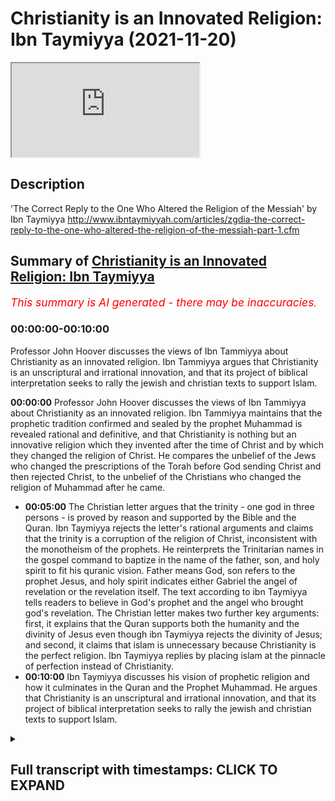 # Christianity is an Innovated Religion: Ibn Taymiyya (2021-11-20)

<iframe loading='lazy' allow='autoplay' src='https://www.youtube.com/embed/Fe4vcLOpzds'></iframe>

## Description

'The Correct Reply to the One Who Altered the Religion of the Messiah' by Ibn Taymiyya http://www.ibntaymiyyah.com/articles/zgdia-the-correct-reply-to-the-one-who-altered-the-religion-of-the-messiah-part-1.cfm

## Summary of [Christianity is an Innovated Religion: Ibn Taymiyya](https://www.youtube.com/watch?v=Fe4vcLOpzds)


*<span style="color:red; font-size:125%">This summary is AI generated - there may be inaccuracies</span>. [](/)*

### <a onclick="modifyYTiframeseektime('0')">00:00:00-00:10:00</a>

 Professor John Hoover discusses the views of Ibn Tammiyya about Christianity as an innovated religion. Ibn Tammiyya argues that Christianity is an unscriptural and irrational innovation, and that its project of biblical interpretation seeks to rally the jewish and christian texts to support Islam.

**<a onclick="modifyYTiframeseektime('0')">00:00:00</a>**  Professor John Hoover discusses the views of Ibn Tammiyya about Christianity as an innovated religion. Ibn Tammiyya maintains that the prophetic tradition confirmed and sealed by the prophet Muhammad is revealed rational and definitive, and that Christianity is nothing but an innovative religion which they invented after the time of Christ and by which they changed the religion of Christ. He compares the unbelief of the Jews who changed the prescriptions of the Torah before God sending Christ and then rejected Christ, to the unbelief of the Christians who changed the religion of Muhammad after he came.
* **<a onclick="modifyYTiframeseektime('300')">00:05:00</a>** The Christian letter argues that the trinity - one god in three persons - is proved by reason and supported by the Bible and the Quran. Ibn Taymiyya rejects the letter's rational arguments and claims that the trinity is a corruption of the religion of Christ, inconsistent with the monotheism of the prophets. He reinterprets the Trinitarian names in the gospel command to baptize in the name of the father, son, and holy spirit to fit his quranic vision. Father means God, son refers to the prophet Jesus, and holy spirit indicates either Gabriel the angel of revelation or the revelation itself. The text according to ibn Taymiyya tells readers to believe in God's prophet and the angel who brought god's revelation. The Christian letter makes two further key arguments: first, it explains that the Quran supports both the humanity and the divinity of Jesus even though ibn Taymiyya rejects the divinity of Jesus; and second, it claims that islam is unnecessary because Christianity is the perfect religion. Ibn Taymiyya replies by placing islam at the pinnacle of perfection instead of Christianity.
* **<a onclick="modifyYTiframeseektime('600')">00:10:00</a>**  Ibn Taymiyya discusses his vision of prophetic religion and how it culminates in the Quran and the Prophet Muhammad. He argues that Christianity is an unscriptural and irrational innovation, and that its project of biblical interpretation seeks to rally the jewish and christian texts to support Islam.

<details><summary><h2>Full transcript with timestamps: CLICK TO EXPAND</h2></summary>

<a onclick="modifyYTiframeseektime('0')">0:00:00</a> ibn tamir was one of the most prominent  
<a onclick="modifyYTiframeseektime('3')">0:00:03</a> and controversial scholars of medieval  
<a onclick="modifyYTiframeseektime('6')">0:00:06</a> islam  
<a onclick="modifyYTiframeseektime('8')">0:00:08</a> and judging by some of the comments in  
<a onclick="modifyYTiframeseektime('10')">0:00:10</a> the couple of previous videos i've made  
<a onclick="modifyYTiframeseektime('12')">0:00:12</a> about iben tamir he remains an extremely  
<a onclick="modifyYTiframeseektime('15')">0:00:15</a> controversial figure today  
<a onclick="modifyYTiframeseektime('18')">0:00:18</a> this is the last video i intend to make  
<a onclick="modifyYTiframeseektime('20')">0:00:20</a> about ibn tamir and in this video i want  
<a onclick="modifyYTiframeseektime('24')">0:00:24</a> to focus on his views about christianity  
<a onclick="modifyYTiframeseektime('27')">0:00:27</a> as an innovated religion  
<a onclick="modifyYTiframeseektime('30')">0:00:30</a> and as usual i'll be drawing on some  
<a onclick="modifyYTiframeseektime('32')">0:00:32</a> remarks from this book iben tamiya by  
<a onclick="modifyYTiframeseektime('34')">0:00:34</a> professor john hoover who is one of the  
<a onclick="modifyYTiframeseektime('37')">0:00:37</a> world's leading experts on the life and  
<a onclick="modifyYTiframeseektime('39')">0:00:39</a> thought of iben tamiya  
<a onclick="modifyYTiframeseektime('42')">0:00:42</a> and on page 135 he writes in a section  
<a onclick="modifyYTiframeseektime('46')">0:00:46</a> entitled christianity and object lesson  
<a onclick="modifyYTiframeseektime('49')">0:00:49</a> in innovated religion  
<a onclick="modifyYTiframeseektime('52')">0:00:52</a> it begins however it was first  
<a onclick="modifyYTiframeseektime('55')">0:00:55</a> established ibn tamir maintains that the  
<a onclick="modifyYTiframeseektime('58')">0:00:58</a> prophetic tradition confirmed and sealed  
<a onclick="modifyYTiframeseektime('61')">0:01:01</a> by the prophet muhammad  
<a onclick="modifyYTiframeseektime('63')">0:01:03</a> is revealed rational and definitive  
<a onclick="modifyYTiframeseektime('67')">0:01:07</a> in the year 1316 he received a direct  
<a onclick="modifyYTiframeseektime('71')">0:01:11</a> challenge to this conviction in the form  
<a onclick="modifyYTiframeseektime('74')">0:01:14</a> of the anonymous letter from the people  
<a onclick="modifyYTiframeseektime('77')">0:01:17</a> of cyprus  
<a onclick="modifyYTiframeseektime('78')">0:01:18</a> the letter is a revision of an earlier  
<a onclick="modifyYTiframeseektime('81')">0:01:21</a> christian apologetic treaties  
<a onclick="modifyYTiframeseektime('85')">0:01:25</a> as ibn tamir himself notes  
<a onclick="modifyYTiframeseektime('87')">0:01:27</a> that earlier treaties had gained wide  
<a onclick="modifyYTiframeseektime('90')">0:01:30</a> circulation  
<a onclick="modifyYTiframeseektime('92')">0:01:32</a> he replies to the letter with his many  
<a onclick="modifyYTiframeseektime('94')">0:01:34</a> times longer  
<a onclick="modifyYTiframeseektime('96')">0:01:36</a> correct answer to the one who altered  
<a onclick="modifyYTiframeseektime('99')">0:01:39</a> the religion of the messiah  
<a onclick="modifyYTiframeseektime('103')">0:01:43</a> ibn tamir's stated aim in correct answer  
<a onclick="modifyYTiframeseektime('107')">0:01:47</a> is to set forth christianity as an  
<a onclick="modifyYTiframeseektime('110')">0:01:50</a> object lesson to muslims about what  
<a onclick="modifyYTiframeseektime('112')">0:01:52</a> innovation and heresy to avoid  
<a onclick="modifyYTiframeseektime('116')">0:01:56</a> he frequently draws parallels with  
<a onclick="modifyYTiframeseektime('118')">0:01:58</a> errors he perceives among the sufis shia  
<a onclick="modifyYTiframeseektime('122')">0:02:02</a> and kalam theologians  
<a onclick="modifyYTiframeseektime('125')">0:02:05</a> at the beginning of the term ibn tamir  
<a onclick="modifyYTiframeseektime('128')">0:02:08</a> outlines the theological framework  
<a onclick="modifyYTiframeseektime('131')">0:02:11</a> needed to position christianity as a  
<a onclick="modifyYTiframeseektime('134')">0:02:14</a> corruption of prophetic religion  
<a onclick="modifyYTiframeseektime('138')">0:02:18</a> the religion of all god's prophets and  
<a onclick="modifyYTiframeseektime('140')">0:02:20</a> messengers is islam  
<a onclick="modifyYTiframeseektime('142')">0:02:22</a> even if the various revelations such as  
<a onclick="modifyYTiframeseektime('145')">0:02:25</a> the torah the gospel and the quran  
<a onclick="modifyYTiframeseektime('148')">0:02:28</a> differ in matters of religious practice  
<a onclick="modifyYTiframeseektime('151')">0:02:31</a> all other religion is polytheism and  
<a onclick="modifyYTiframeseektime('154')">0:02:34</a> innovation  
<a onclick="modifyYTiframeseektime('156')">0:02:36</a> furthermore god singled out muhammad as  
<a onclick="modifyYTiframeseektime('159')">0:02:39</a> the best of the messengers and the  
<a onclick="modifyYTiframeseektime('161')">0:02:41</a> muslim community as the best of  
<a onclick="modifyYTiframeseektime('163')">0:02:43</a> communities  
<a onclick="modifyYTiframeseektime('165')">0:02:45</a> the muslim community provides the golden  
<a onclick="modifyYTiframeseektime('168')">0:02:48</a> mean in matters of doctrine and practice  
<a onclick="modifyYTiframeseektime('172')">0:02:52</a> that jews and christians take to  
<a onclick="modifyYTiframeseektime('174')">0:02:54</a> extremes  
<a onclick="modifyYTiframeseektime('176')">0:02:56</a> the jews and christians have innovated  
<a onclick="modifyYTiframeseektime('179')">0:02:59</a> the religions that they follow  
<a onclick="modifyYTiframeseektime('181')">0:03:01</a> they deviated from the revelations given  
<a onclick="modifyYTiframeseektime('184')">0:03:04</a> to moses and christ respectively  
<a onclick="modifyYTiframeseektime('188')">0:03:08</a> they failed to point to the definitive  
<a onclick="modifyYTiframeseektime('190')">0:03:10</a> revelation given to muhammad  
<a onclick="modifyYTiframeseektime('194')">0:03:14</a> ibn tamir explains further now here john  
<a onclick="modifyYTiframeseektime('196')">0:03:16</a> hoover quotes from ebenzemia  
<a onclick="modifyYTiframeseektime('200')">0:03:20</a> the false religion of christians is  
<a onclick="modifyYTiframeseektime('203')">0:03:23</a> nothing but an innovative religion which  
<a onclick="modifyYTiframeseektime('206')">0:03:26</a> they invented after the time of christ  
<a onclick="modifyYTiframeseektime('209')">0:03:29</a> and by which they changed the religion  
<a onclick="modifyYTiframeseektime('212')">0:03:32</a> of christ  
<a onclick="modifyYTiframeseektime('214')">0:03:34</a> not only that they strayed from the law  
<a onclick="modifyYTiframeseektime('217')">0:03:37</a> sharia of christ to what they innovated  
<a onclick="modifyYTiframeseektime('221')">0:03:41</a> then when god sent muhammad they  
<a onclick="modifyYTiframeseektime('224')">0:03:44</a> rejected him  
<a onclick="modifyYTiframeseektime('226')">0:03:46</a> thus their unbelief and error came to be  
<a onclick="modifyYTiframeseektime('229')">0:03:49</a> of two aspects  
<a onclick="modifyYTiframeseektime('231')">0:03:51</a> that of changing the religion of the  
<a onclick="modifyYTiframeseektime('233')">0:03:53</a> first messenger and of rejecting the  
<a onclick="modifyYTiframeseektime('236')">0:03:56</a> second messenger  
<a onclick="modifyYTiframeseektime('238')">0:03:58</a> it is like the unbelief of the jews who  
<a onclick="modifyYTiframeseektime('241')">0:04:01</a> changed the legal prescriptions of the  
<a onclick="modifyYTiframeseektime('243')">0:04:03</a> torah before god sending christ and then  
<a onclick="modifyYTiframeseektime('247')">0:04:07</a> they rejected christ  
<a onclick="modifyYTiframeseektime('249')">0:04:09</a> end quote  
<a onclick="modifyYTiframeseektime('251')">0:04:11</a> john hoover continues  
<a onclick="modifyYTiframeseektime('253')">0:04:13</a> the christian letter argues that  
<a onclick="modifyYTiframeseektime('255')">0:04:15</a> muhammad was only a prophet for the  
<a onclick="modifyYTiframeseektime('258')">0:04:18</a> pagan arabs by emphasizing that the  
<a onclick="modifyYTiframeseektime('260')">0:04:20</a> revelation was only in arabic  
<a onclick="modifyYTiframeseektime('264')">0:04:24</a> ibn tamir counters with quranic texts  
<a onclick="modifyYTiframeseektime('267')">0:04:27</a> like we have only sent muhammad to the  
<a onclick="modifyYTiframeseektime('271')">0:04:31</a> entirety of humanity as a bringer of  
<a onclick="modifyYTiframeseektime('274')">0:04:34</a> good news and as a warner quran 34 28  
<a onclick="modifyYTiframeseektime('280')">0:04:40</a> to affirm that muhammad's message is  
<a onclick="modifyYTiframeseektime('283')">0:04:43</a> universal  
<a onclick="modifyYTiframeseektime('285')">0:04:45</a> some quranic verses may appear to limit  
<a onclick="modifyYTiframeseektime('287')">0:04:47</a> the scope of his mission to the arabs  
<a onclick="modifyYTiframeseektime('290')">0:04:50</a> but this does not undermine its  
<a onclick="modifyYTiframeseektime('292')">0:04:52</a> universality  
<a onclick="modifyYTiframeseektime('297')">0:04:57</a> muhammad was not mistaken or deluded  
<a onclick="modifyYTiframeseektime('300')">0:05:00</a> into thinking that his message was  
<a onclick="modifyYTiframeseektime('302')">0:05:02</a> universal  
<a onclick="modifyYTiframeseektime('303')">0:05:03</a> god would not permit that to happen to  
<a onclick="modifyYTiframeseektime('306')">0:05:06</a> prophets  
<a onclick="modifyYTiframeseektime('308')">0:05:08</a> the christian letter continues that the  
<a onclick="modifyYTiframeseektime('310')">0:05:10</a> quran also praises mary and jesus and  
<a onclick="modifyYTiframeseektime('314')">0:05:14</a> confirms the christian scriptures in  
<a onclick="modifyYTiframeseektime('317')">0:05:17</a> passages such as  
<a onclick="modifyYTiframeseektime('319')">0:05:19</a> we i god have sent down to you the book  
<a onclick="modifyYTiframeseektime('322')">0:05:22</a> which declares true what came before it  
<a onclick="modifyYTiframeseektime('326')">0:05:26</a> and of the torah and the gospel that's  
<a onclick="modifyYTiframeseektime('328')">0:05:28</a> quran 3 3  
<a onclick="modifyYTiframeseektime('331')">0:05:31</a> and  
<a onclick="modifyYTiframeseektime('331')">0:05:31</a> if you are in doubt concerning what we  
<a onclick="modifyYTiframeseektime('334')">0:05:34</a> have sent down to you  
<a onclick="modifyYTiframeseektime('335')">0:05:35</a> ask those who have been reading the book  
<a onclick="modifyYTiframeseektime('338')">0:05:38</a> before you quran 10 94  
<a onclick="modifyYTiframeseektime('342')">0:05:42</a> the christian letter concludes that the  
<a onclick="modifyYTiframeseektime('344')">0:05:44</a> quran is telling christians to remain in  
<a onclick="modifyYTiframeseektime('347')">0:05:47</a> their religion  
<a onclick="modifyYTiframeseektime('350')">0:05:50</a> iben temia agrees that the quran  
<a onclick="modifyYTiframeseektime('351')">0:05:51</a> confirms previous revelations  
<a onclick="modifyYTiframeseektime('355')">0:05:55</a> one must believe in all god's books just  
<a onclick="modifyYTiframeseektime('357')">0:05:57</a> as one must believe in all of god's  
<a onclick="modifyYTiframeseektime('359')">0:05:59</a> prophets however he explains the quran  
<a onclick="modifyYTiframeseektime('363')">0:06:03</a> does not confirm the innovated doctrines  
<a onclick="modifyYTiframeseektime('366')">0:06:06</a> of the christians  
<a onclick="modifyYTiframeseektime('369')">0:06:09</a> as for the bible itself evin tamir is  
<a onclick="modifyYTiframeseektime('372')">0:06:12</a> careful more so than some of his  
<a onclick="modifyYTiframeseektime('374')">0:06:14</a> predecessors  
<a onclick="modifyYTiframeseektime('376')">0:06:16</a> ibn hasan who died in 1064  
<a onclick="modifyYTiframeseektime('379')">0:06:19</a> is well known for insisting that jews  
<a onclick="modifyYTiframeseektime('382')">0:06:22</a> and christians had corrupted the very  
<a onclick="modifyYTiframeseektime('384')">0:06:24</a> texts of their scriptures and he  
<a onclick="modifyYTiframeseektime('387')">0:06:27</a> compiled lists of contradictions and  
<a onclick="modifyYTiframeseektime('389')">0:06:29</a> historical and theological errors to  
<a onclick="modifyYTiframeseektime('392')">0:06:32</a> prove it  
<a onclick="modifyYTiframeseektime('394')">0:06:34</a> unlike ibn hasan ibn taymiyah says that  
<a onclick="modifyYTiframeseektime('398')">0:06:38</a> textual corruption cannot be  
<a onclick="modifyYTiframeseektime('400')">0:06:40</a> demonstrated or denied  
<a onclick="modifyYTiframeseektime('404')">0:06:44</a> while it is certain that jews and  
<a onclick="modifyYTiframeseektime('405')">0:06:45</a> christians have corrupted the meaning of  
<a onclick="modifyYTiframeseektime('407')">0:06:47</a> their texts it cannot be known for sure  
<a onclick="modifyYTiframeseektime('411')">0:06:51</a> whether the very texts have been altered  
<a onclick="modifyYTiframeseektime('414')">0:06:54</a> as a result ibn tamir very rarely points  
<a onclick="modifyYTiframeseektime('417')">0:06:57</a> out textual errors in the bible  
<a onclick="modifyYTiframeseektime('421')">0:07:01</a> he instead interprets the text to accord  
<a onclick="modifyYTiframeseektime('424')">0:07:04</a> with his islamic theological convictions  
<a onclick="modifyYTiframeseektime('428')">0:07:08</a> much as he seeks to fill the technical  
<a onclick="modifyYTiframeseektime('430')">0:07:10</a> terminology of sufism calam theology and  
<a onclick="modifyYTiframeseektime('434')">0:07:14</a> philosophy with meanings corresponding  
<a onclick="modifyYTiframeseektime('437')">0:07:17</a> to his understanding of the quran and  
<a onclick="modifyYTiframeseektime('440')">0:07:20</a> the sunnah  
<a onclick="modifyYTiframeseektime('442')">0:07:22</a> this is readily apparent in his correct  
<a onclick="modifyYTiframeseektime('445')">0:07:25</a> answer  
<a onclick="modifyYTiframeseektime('446')">0:07:26</a> in his discussion of the christian  
<a onclick="modifyYTiframeseektime('448')">0:07:28</a> doctrine of the trinity  
<a onclick="modifyYTiframeseektime('451')">0:07:31</a> the letter the christian letter argues  
<a onclick="modifyYTiframeseektime('453')">0:07:33</a> that the trinity the one god in three  
<a onclick="modifyYTiframeseektime('456')">0:07:36</a> persons father son and holy spirit  
<a onclick="modifyYTiframeseektime('460')">0:07:40</a> is proved by reason and supported by  
<a onclick="modifyYTiframeseektime('463')">0:07:43</a> both the bible and the quran  
<a onclick="modifyYTiframeseektime('466')">0:07:46</a> ibn tamir discounts the letter's  
<a onclick="modifyYTiframeseektime('468')">0:07:48</a> rational arguments and he claims that  
<a onclick="modifyYTiframeseektime('471')">0:07:51</a> the trinity is a corruption of the  
<a onclick="modifyYTiframeseektime('473')">0:07:53</a> religion of christ inconsistent with the  
<a onclick="modifyYTiframeseektime('476')">0:07:56</a> monotheism of the prophets  
<a onclick="modifyYTiframeseektime('480')">0:08:00</a> neither the bible nor the quran supports  
<a onclick="modifyYTiframeseektime('482')">0:08:02</a> the christian doctrine  
<a onclick="modifyYTiframeseektime('485')">0:08:05</a> ibn tamir then reinterprets the  
<a onclick="modifyYTiframeseektime('487')">0:08:07</a> trinitarian names in the gospel command  
<a onclick="modifyYTiframeseektime('490')">0:08:10</a> to baptize in the name of the father the  
<a onclick="modifyYTiframeseektime('493')">0:08:13</a> son and the holy spirit that's matthew  
<a onclick="modifyYTiframeseektime('496')">0:08:16</a> 28 19  
<a onclick="modifyYTiframeseektime('498')">0:08:18</a> to fit his quranic vision  
<a onclick="modifyYTiframeseektime('500')">0:08:20</a> father means god  
<a onclick="modifyYTiframeseektime('503')">0:08:23</a> son refers to the purely human prophet  
<a onclick="modifyYTiframeseektime('506')">0:08:26</a> christ  
<a onclick="modifyYTiframeseektime('507')">0:08:27</a> and holy spirit indicates either gabriel  
<a onclick="modifyYTiframeseektime('510')">0:08:30</a> the angel of revelation or the  
<a onclick="modifyYTiframeseektime('513')">0:08:33</a> revelation itself  
<a onclick="modifyYTiframeseektime('515')">0:08:35</a> the text according to ibn tamir is  
<a onclick="modifyYTiframeseektime('518')">0:08:38</a> telling readers to believe in god  
<a onclick="modifyYTiframeseektime('521')">0:08:41</a> god's prophet and the angel who brought  
<a onclick="modifyYTiframeseektime('524')">0:08:44</a> god's revelation  
<a onclick="modifyYTiframeseektime('528')">0:08:48</a> the christian letter makes two further  
<a onclick="modifyYTiframeseektime('530')">0:08:50</a> key arguments  
<a onclick="modifyYTiframeseektime('532')">0:08:52</a> first  
<a onclick="modifyYTiframeseektime('532')">0:08:52</a> it explains that the quran supports both  
<a onclick="modifyYTiframeseektime('535')">0:08:55</a> the humanity and the divinity of jesus  
<a onclick="modifyYTiframeseektime('539')">0:08:59</a> even tamir rejects the divinity of jesus  
<a onclick="modifyYTiframeseektime('542')">0:09:02</a> as incongruous with both reason and  
<a onclick="modifyYTiframeseektime('545')">0:09:05</a> revelation  
<a onclick="modifyYTiframeseektime('547')">0:09:07</a> he reinterprets scriptural texts that  
<a onclick="modifyYTiframeseektime('550')">0:09:10</a> might be misconstrued  
<a onclick="modifyYTiframeseektime('552')">0:09:12</a> to imply that god dwelt in christ  
<a onclick="modifyYTiframeseektime('556')">0:09:16</a> second the letter claims that islam is  
<a onclick="modifyYTiframeseektime('560')">0:09:20</a> unnecessary because christianity is the  
<a onclick="modifyYTiframeseektime('563')">0:09:23</a> perfect religion  
<a onclick="modifyYTiframeseektime('565')">0:09:25</a> judaism was the religion of law and  
<a onclick="modifyYTiframeseektime('568')">0:09:28</a> justice while christianity was the  
<a onclick="modifyYTiframeseektime('570')">0:09:30</a> religion of grace  
<a onclick="modifyYTiframeseektime('573')">0:09:33</a> ibn tamir replies by placing islam at  
<a onclick="modifyYTiframeseektime('577')">0:09:37</a> the pinnacle of perfection instead of  
<a onclick="modifyYTiframeseektime('579')">0:09:39</a> christianity  
<a onclick="modifyYTiframeseektime('581')">0:09:41</a> judaism focused on law and justice at  
<a onclick="modifyYTiframeseektime('585')">0:09:45</a> the expense of grace  
<a onclick="modifyYTiframeseektime('587')">0:09:47</a> christianity emphasized grace at the  
<a onclick="modifyYTiframeseektime('590')">0:09:50</a> expense of justice and law  
<a onclick="modifyYTiframeseektime('594')">0:09:54</a> islam perfected balanced grace with law  
<a onclick="modifyYTiframeseektime('598')">0:09:58</a> and justice  
<a onclick="modifyYTiframeseektime('601')">0:10:01</a> ibn tamir's vision of prophetic religion  
<a onclick="modifyYTiframeseektime('604')">0:10:04</a> culminates in the quran and the prophet  
<a onclick="modifyYTiframeseektime('607')">0:10:07</a> muhammad  
<a onclick="modifyYTiframeseektime('608')">0:10:08</a> his correct answer  
<a onclick="modifyYTiframeseektime('611')">0:10:11</a> sidelines christianity as an irrational  
<a onclick="modifyYTiframeseektime('614')">0:10:14</a> and unscriptural innovation  
<a onclick="modifyYTiframeseektime('617')">0:10:17</a> and his project of biblical  
<a onclick="modifyYTiframeseektime('619')">0:10:19</a> interpretation seeks to rally the jewish  
<a onclick="modifyYTiframeseektime('622')">0:10:22</a> and christian texts to support islam  
<a onclick="modifyYTiframeseektime('627')">0:10:27</a> and  
<a onclick="modifyYTiframeseektime('627')">0:10:27</a> quote now there's an awful lot there  
<a onclick="modifyYTiframeseektime('629')">0:10:29</a> that one could  
<a onclick="modifyYTiframeseektime('630')">0:10:30</a> discuss further particularly ibn  
<a onclick="modifyYTiframeseektime('632')">0:10:32</a> temier's views of the bible and the  
<a onclick="modifyYTiframeseektime('634')">0:10:34</a> gospel and the gospels matthew mark luke  
<a onclick="modifyYTiframeseektime('638')">0:10:38</a> and john what's really going on there  
<a onclick="modifyYTiframeseektime('641')">0:10:41</a> and also his understanding of  
<a onclick="modifyYTiframeseektime('644')">0:10:44</a> christian doctrine and pastors like  
<a onclick="modifyYTiframeseektime('645')">0:10:45</a> matthew 28 19. but i'm not going to go  
<a onclick="modifyYTiframeseektime('648')">0:10:48</a> there um this this video is about john  
<a onclick="modifyYTiframeseektime('651')">0:10:51</a> hoover's presentation of a thought of  
<a onclick="modifyYTiframeseektime('653')">0:10:53</a> evan ibn tay taymir  
<a onclick="modifyYTiframeseektime('655')">0:10:55</a> so as i say uh this  
<a onclick="modifyYTiframeseektime('658')">0:10:58</a> text the correct answer or the correct  
<a onclick="modifyYTiframeseektime('661')">0:11:01</a> reply to the one who altered the  
<a onclick="modifyYTiframeseektime('663')">0:11:03</a> religion of the messiah uh is available  
<a onclick="modifyYTiframeseektime('666')">0:11:06</a> to read online i'll link to it in the  
<a onclick="modifyYTiframeseektime('668')">0:11:08</a> description uh below is actually quite a  
<a onclick="modifyYTiframeseektime('670')">0:11:10</a> sophisticated bit of theology actually a  
<a onclick="modifyYTiframeseektime('673')">0:11:13</a> bit of polemic against uh christianity  
<a onclick="modifyYTiframeseektime('677')">0:11:17</a> uh whether or not you like ibentemia um  
<a onclick="modifyYTiframeseektime('681')">0:11:21</a> is really up to you of course but he's a  
<a onclick="modifyYTiframeseektime('683')">0:11:23</a> serious thinker he's a very very  
<a onclick="modifyYTiframeseektime('685')">0:11:25</a> brilliant uh  
<a onclick="modifyYTiframeseektime('687')">0:11:27</a> in the medieval islamic tradition and  
<a onclick="modifyYTiframeseektime('690')">0:11:30</a> still has it seems a great influence on  
<a onclick="modifyYTiframeseektime('692')">0:11:32</a> many muslims in the world today so enjoy  
<a onclick="modifyYTiframeseektime('697')">0:11:37</a> until next time  
</details>